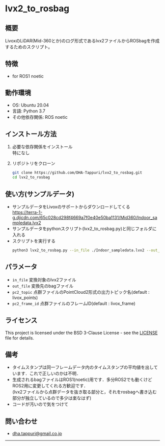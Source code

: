 # lvx2_to_rosbag

## 概要
LivoxのLiDAR(Mid-360とか)のログ形式であるlvx2ファイルからROSbagを作成するためのスクリプト。

## 特徴
- for ROS1 noetic

## 動作環境
- OS: Ubuntu 20.04
- 言語: Python 3.7
- その他依存関係: ROS noetic

## インストール方法
1. 必要な依存関係をインストール  
   特になし

3. リポジトリをクローン
   ```sh
   git clone https://github.com/DHA-Tappuri/lvx2_to_rosbag.git
   cd lvx2_to_rosbag
   ```

## 使い方(サンプルデータ)
- サンプルデータをLivoxのサポートからダウンロードしてくる  
  https://terra-1-g.djicdn.com/65c028cd298f4669a7f0e40e50ba1131/Mid360/Indoor_sampledata.lvx2  
- サンプルデータをpythonスクリプト(lvx2_to_rosbag.py)と同じフォルダに入れる
- スクリプトを実行する
   ```sh
   python3 lvx2_to_rosbag.py --in_file ./Indoor_sampledata.lvx2 --out_file ./Indoor_sampledata.bag --pc2_topic livox_points --pc2_frame_id livox_frame
   ```

## パラメータ
- `in_file` 変換対象のlvx2ファイル
- `out_file` 変換先のbagファイル
- `pc2_topic` 点群ファイルのPointCloud2形式の出力トピック名(default : livox_points)
- `pc2_frame_id` 点群ファイルのフレームID(default : livox_frame)

## ライセンス
This project is licensed under the BSD 3-Clause License - see the [LICENSE](./LICENSE) file for details.

## 備考
- タイムスタンプは同一フレームデータ内のタイムスタンプの平均値を出しています．これで正しいのかは不明．
- 生成されるbagファイルはROS1(noetic)用です．多分ROS2でも動くけどROS2用に変更してくれる方歓迎です．  
  (lvx2ファイルから点群データを抜き取る部分と，それをrosbagへ書き込む部分が独立しているので多少は楽なはず)
- コードが汚いので気をつけて

## 問い合わせ
- dha.tappuri@gmail.co.jp

---

